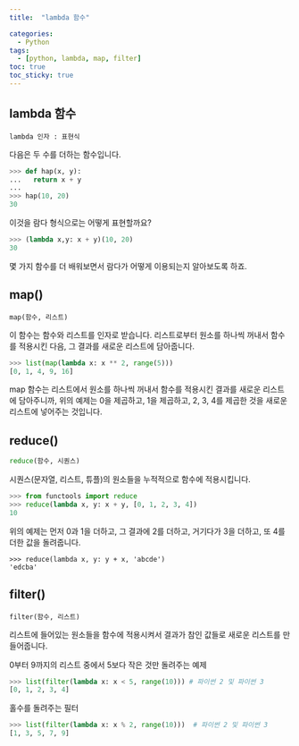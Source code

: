 ```yaml
---
title:  "lambda 함수"

categories:
  - Python
tags:
  - [python, lambda, map, filter]
toc: true
toc_sticky: true
---
```


## lambda 함수

```
lambda 인자 : 표현식
```

다음은 두 수를 더하는 함수입니다.

```python
>>> def hap(x, y):
...   return x + y
...
>>> hap(10, 20)
30
```

이것을 람다 형식으로는 어떻게 표현할까요?

```python
>>> (lambda x,y: x + y)(10, 20)
30
```

몇 가지 함수를 더 배워보면서 람다가 어떻게 이용되는지 알아보도록 하죠.



## map()

```
map(함수, 리스트)
```

이 함수는 함수와 리스트를 인자로 받습니다. 리스트로부터 원소를 하나씩 꺼내서 함수를 적용시킨 다음, 그 결과를 새로운 리스트에 담아줍니다.

```python
>>> list(map(lambda x: x ** 2, range(5)))
[0, 1, 4, 9, 16]
```

map 함수는 리스트에서 원소를 하나씩 꺼내서 함수를 적용시킨 결과를 새로운 리스트에 담아주니까, 위의 예제는 0을 제곱하고, 1을 제곱하고, 2, 3, 4를 제곱한 것을 새로운 리스트에 넣어주는 것입니다.

## reduce()

```python
reduce(함수, 시퀀스)
```

시퀀스(문자열, 리스트, 튜플)의 원소들을 누적적으로 함수에 적용시킵니다. 

```python
>>> from functools import reduce 
>>> reduce(lambda x, y: x + y, [0, 1, 2, 3, 4])
10
```

위의 예제는 먼저 0과 1을 더하고, 그 결과에 2를 더하고, 거기다가 3을 더하고, 또 4를 더한 값을 돌려줍니다. 

```
>>> reduce(lambda x, y: y + x, 'abcde')
'edcba'
```



## filter()

```
filter(함수, 리스트)
```

리스트에 들어있는 원소들을 함수에 적용시켜서 결과가 참인 값들로 새로운 리스트를 만들어줍니다. 

0부터 9까지의 리스트 중에서 5보다 작은 것만 돌려주는 예제

```python
>>> list(filter(lambda x: x < 5, range(10))) # 파이썬 2 및 파이썬 3
[0, 1, 2, 3, 4]
```



홀수를 돌려주는 필터

```python
>>> list(filter(lambda x: x % 2, range(10)))  # 파이썬 2 및 파이썬 3
[1, 3, 5, 7, 9]
```

